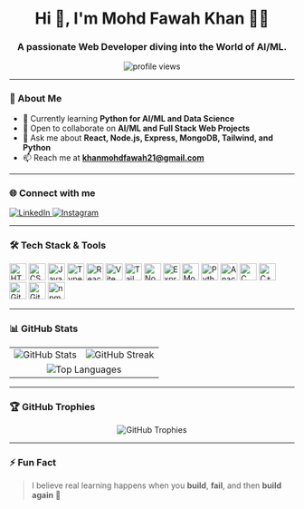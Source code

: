<h1 align="center">Hi 👋, I'm Mohd Fawah Khan 🌊✨</h1>
<h3 align="center">A passionate Web Developer diving into the World of AI/ML.</h3>

<p align="center">
  <img src="https://komarev.com/ghpvc/?username=fawahkhan&label=Profile%20views&color=0e75b6&style=flat" alt="profile views" />
</p>

---

### 🧠 About Me

- 🌱 Currently learning **Python for AI/ML and Data Science**
- 🤝 Open to collaborate on **AI/ML and Full Stack Web Projects**
- 💬 Ask me about **React, Node.js, Express, MongoDB, Tailwind, and Python**
- 📫 Reach me at **khanmohdfawah21@gmail.com**

---

### 🌐 Connect with me

<p align="left">
  <a href="https://www.linkedin.com/in/mohdfawahkhan" target="_blank">
    <img src="https://img.shields.io/badge/LinkedIn-0A66C2?style=for-the-badge&logo=linkedin&logoColor=white" alt="LinkedIn" />
  </a>
  <a href="https://instagram.com/mohdfawahkhan" target="_blank">
    <img src="https://img.shields.io/badge/Instagram-E4405F?style=for-the-badge&logo=instagram&logoColor=white" alt="Instagram" />
  </a>
</p>

---

### 🛠️ Tech Stack & Tools

<p align="left">
  <img src="https://cdn.jsdelivr.net/gh/devicons/devicon/icons/html5/html5-original.svg" height="30" alt="HTML5" />
  <img src="https://cdn.jsdelivr.net/gh/devicons/devicon/icons/css3/css3-original.svg" height="30" alt="CSS3" />
  <img src="https://cdn.jsdelivr.net/gh/devicons/devicon/icons/javascript/javascript-original.svg" height="30" alt="JavaScript" />
  <img src="https://cdn.jsdelivr.net/gh/devicons/devicon/icons/typescript/typescript-original.svg" height="30" alt="TypeScript" />
  <img src="https://cdn.jsdelivr.net/gh/devicons/devicon/icons/react/react-original.svg" height="30" alt="React" />
  <img src="https://cdn.jsdelivr.net/gh/devicons/devicon/icons/vitejs/vitejs-original.svg" height="30" alt="Vite" />
  <img src="https://cdn.jsdelivr.net/gh/devicons/devicon/icons/tailwindcss/tailwindcss-original.svg" height="30" alt="Tailwind" />
  <img src="https://cdn.jsdelivr.net/gh/devicons/devicon/icons/nodejs/nodejs-original.svg" height="30" alt="Node.js" />
  <img src="https://cdn.jsdelivr.net/gh/devicons/devicon/icons/express/express-original.svg" height="30" alt="Express" />
  <img src="https://cdn.jsdelivr.net/gh/devicons/devicon/icons/mongodb/mongodb-original.svg" height="30" alt="MongoDB" />
  <img src="https://cdn.jsdelivr.net/gh/devicons/devicon/icons/python/python-original.svg" height="30" alt="Python" />
  <img src="https://cdn.jsdelivr.net/gh/devicons/devicon/icons/anaconda/anaconda-original.svg" height="30" alt="Anaconda" />
  <img src="https://cdn.jsdelivr.net/gh/devicons/devicon/icons/c/c-original.svg" height="30" alt="C" />
  <img src="https://cdn.jsdelivr.net/gh/devicons/devicon/icons/cplusplus/cplusplus-original.svg" height="30" alt="C++" />
  <img src="https://cdn.jsdelivr.net/gh/devicons/devicon/icons/git/git-original.svg" height="30" alt="Git" />
  <img src="https://cdn.jsdelivr.net/gh/devicons/devicon/icons/github/github-original.svg" height="30" alt="GitHub" />
  <img src="https://cdn.jsdelivr.net/gh/devicons/devicon/icons/npm/npm-original-wordmark.svg" height="30" alt="npm" />
</p>

---

### 📊 GitHub Stats

<div align="center">
  <table>
    <tr>
      <td align="center">
        <img src="https://github-readme-stats.vercel.app/api?username=fawahkhan&show_icons=true&theme=github_dark&hide_border=true&count_private=true" alt="GitHub Stats" />
      </td>
      <td align="center">
        <img src="https://streak-stats.demolab.com?user=fawahkhan&theme=github-dark&hide_border=true" alt="GitHub Streak" />
      </td>
    </tr>
    <tr>
      <td colspan="2" align="center">
        <img src="https://github-readme-stats.vercel.app/api/top-langs/?username=fawahkhan&layout=compact&theme=github_dark&hide_border=true" alt="Top Languages" />
      </td>
    </tr>
  </table>
</div>

---

### 🏆 GitHub Trophies

<p align="center">
  <img src="https://github-profile-trophy.vercel.app/?username=fawahkhan&theme=darkhub&no-frame=true" alt="GitHub Trophies" />
</p>

---

### ⚡ Fun Fact

> I believe real learning happens when you **build**, **fail**, and then **build again** 🚀
